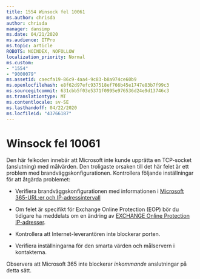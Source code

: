 ```yaml
---
title: 1554 Winsock fel 10061
ms.author: chrisda
author: chrisda
manager: dansimp
ms.date: 04/21/2020
ms.audience: ITPro
ms.topic: article
ROBOTS: NOINDEX, NOFOLLOW
localization_priority: Normal
ms.custom:
- "1554"
- "9000079"
ms.assetid: caecfa19-86c9-4aa4-9c83-b8a974ce60b9
ms.openlocfilehash: e8f62d97efc937518ef766b45e1747e83b7f99c3
ms.sourcegitcommit: 631cbb5f03e5371f0995e976536d24e9d13746c3
ms.translationtype: MT
ms.contentlocale: sv-SE
ms.lasthandoff: 04/22/2020
ms.locfileid: "43766187"
---
```

# <a name="winsock-error-10061"></a>Winsock fel 10061

Den här felkoden innebär att Microsoft inte kunde upprätta en TCP-socket (anslutning) med målvärden. Den troligaste orsaken till det här felet är ett problem med brandväggskonfigurationen. Kontrollera följande inställningar för att åtgärda problemet:

- Verifiera brandväggskonfigurationen med informationen i [Microsoft 365-URL:er och IP-adressintervall](https://docs.microsoft.com/office365/enterprise/urls-and-ip-address-ranges)

- Om felet är specifikt för Exchange Online Protection (EOP) bör du tidigare ha meddelats om en ändring av [EXCHANGE Online Protection IP-adresser](https://docs.microsoft.com/office365/SecurityCompliance/eop/exchange-online-protection-ip-addresses).

- Kontrollera att Internet-leverantören inte blockerar porten.

- Verifiera inställningarna för den smarta värden och målservern i kontakterna.

Observera att Microsoft 365 inte blockerar *inkommande* anslutningar på detta sätt.
